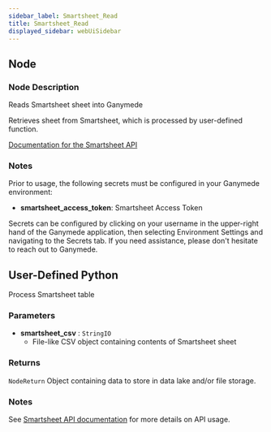 ```yaml
---
sidebar_label: Smartsheet_Read
title: Smartsheet_Read
displayed_sidebar: webUiSidebar
---
```


## Node

### Node Description

Reads Smartsheet sheet into Ganymede

Retrieves sheet from Smartsheet, which is processed by user-defined function.

[Documentation for the Smartsheet API](https://smartsheet.redoc.ly/)

### Notes

Prior to usage, the following secrets must be configured in your Ganymede environment:
- **smartsheet_access_token**: Smartsheet Access Token

Secrets can be configured by clicking on your username in the upper-right hand of the Ganymede
application, then selecting Environment Settings and navigating to the Secrets tab.  If you need
assistance, please don't hesitate to reach out to Ganymede.

## User-Defined Python

Process Smartsheet table

### Parameters

- **smartsheet_csv** : `StringIO`
    - File-like CSV object containing contents of Smartsheet sheet

### Returns

`NodeReturn`
  Object containing data to store in data lake and/or file storage.

### Notes

See [Smartsheet API documentation](https://smartsheet.redoc.ly/) for more details on API usage.
